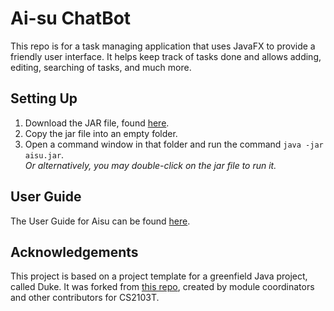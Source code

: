 # Ai-su ChatBot

This repo is for a task managing application that uses JavaFX to provide a friendly user interface. It helps keep track of tasks done and allows adding, editing, searching of tasks, and much more.

## Setting Up

1. Download the JAR file, found [here](https://github.com/Lemonsr/ip/tree/master/build/libs).
1. Copy the jar file into an empty folder.
1. Open a command window in that folder and run the command `java -jar aisu.jar`. <br/> _Or alternatively, you may double-click on the jar file to run it._

## User Guide
The User Guide for Aisu can be found [here](https://lemonsr.github.io/ip/).

## Acknowledgements
This project is based on a project template for a greenfield Java project, called Duke. It was forked from [this repo](https://github.com/nus-cs2103-AY2122S1/ip), created by module coordinators and other contributors for CS2103T.
